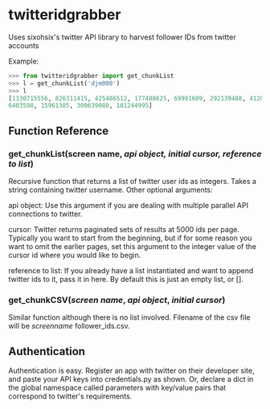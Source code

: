 # twitteridgrabber
Uses sixohsix's twitter API library to harvest follower IDs from twitter accounts

Example:

```python
>>> from twitteridgrabber import get_chunkList
>>> l = get_chunkList('djm000')
>>> l
[1330715556, 826311415, 425486512, 177488625, 69991609, 292139488, 412020405, 36
6403598, 15961385, 300639080, 101244995]
```

## Function Reference

### get_chunkList(**screen name**, _api object, initial cursor, reference to list_)

Recursive function that returns a list of twitter user ids as integers. Takes a string containing twitter username. Other optional arguments:


api object: Use this argument if you are dealing with multiple parallel API connections to twitter.

cursor: Twitter returns paginated sets of results at 5000 ids per page. Typically you want to start from the beginning, but if for some reason you want to omit the earlier pages, set this argument to the integer value of the cursor id where you would like to begin.

reference to list: If you already have a list instantiated and want to append twitter ids to it, pass it in here. By default this is just an empty list, or [].

### get_chunkCSV(***screen name***, _api object_, _initial cursor_)

Similar function although there is no list involved. Filename of the csv file will be _screenname_ follower_ids.csv.

## Authentication
Authentication is easy. Register an app with twitter on their developer site, and paste your API keys into credentials.py as shown. Or, declare a dict in the global namespace called parameters with key/value pairs that correspond to twitter's requirements.